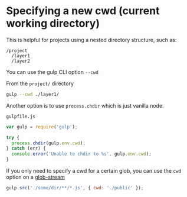 # Specifying a new cwd (current working directory)

This is helpful for projects using a nested directory structure, such as:

```
/project
  /layer1
  /layer2
```

You can use the gulp CLI option `--cwd`

From the `project/` directory

```bash
gulp --cwd ./layer1/
```

Another option is to use `process.chdir` which is just vanilla node.

`gulpfile.js`

```js
var gulp = require('gulp');

try {
  process.chdir(gulp.env.cwd);
} catch (err) {
  console.error('Unable to chdir to %s', gulp.env.cwd);
}
```

If you only need to specify a cwd for a certain glob, you can use the `cwd` option on a [glob-stream](https://github.com/wearefractal/glob-stream)

```js
gulp.src('./some/dir/**/*.js', { cwd: './public' });
```
